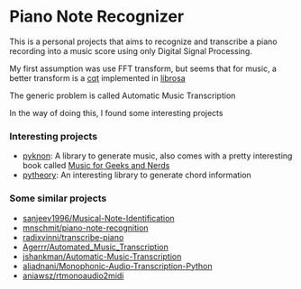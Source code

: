 # Piano Note Recognizer

This is a personal projects that aims to recognize and transcribe a piano recording into a music score using only Digital Signal Processing.

My first assumption was use FFT transform, but seems that for music, a better transform is a [cqt](https://en.wikipedia.org/wiki/Constant-Q_transform) 
implemented in [librosa](https://librosa.github.io/librosa/generated/librosa.core.cqt.html)

The generic problem is called Automatic Music Transcription

In the way of doing this, I found some interesting projects

### Interesting projects

- [pyknon](https://github.com/kroger/pyknon): A library to generate music, also comes with a pretty interesting book called
[Music for Geeks and Nerds](https://pedrokroger.net/mfgan/)
- [pytheory](https://github.com/Zelgius/pytheory): An interesting library to generate chord information 

### Some similar projects

- [sanjeev1996/Musical-Note-Identification](https://github.com/sanjeev1996/Musical-Note-Identification)
- [mnschmit/piano-note-recognition](https://github.com/mnschmit/piano-note-recognition)
- [radixvinni/transcribe-piano](https://github.com/radixvinni/transcribe-piano)
- [Agerrr/Automated_Music_Transcription](https://github.com/Agerrr/Automated_Music_Transcription)
- [jshankman/Automatic-Music-Transcription](https://github.com/jshankman/Automatic-Music-Transcription)
- [aliadnani/Monophonic-Audio-Transcription-Python](https://github.com/aliadnani/Monophonic-Audio-Transcription-Python)
- [aniawsz/rtmonoaudio2midi](https://github.com/aniawsz/rtmonoaudio2midi)


